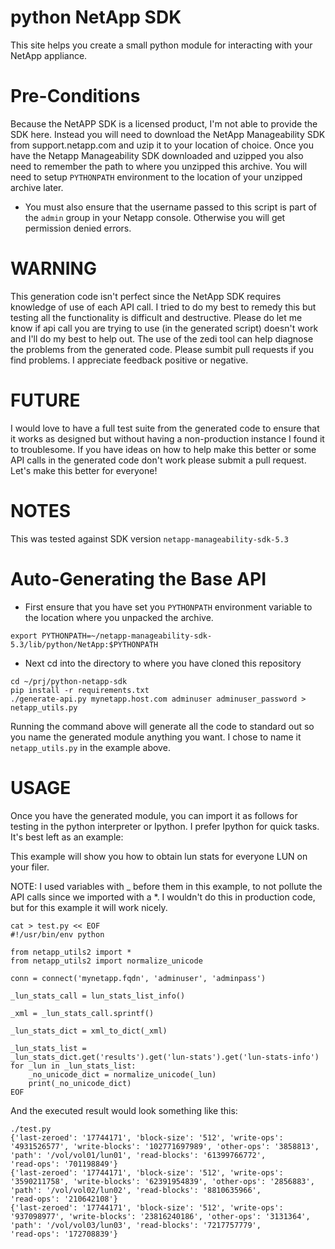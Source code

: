 python NetApp SDK
=================
This site helps you create a small python module for interacting with your NetApp appliance.  

Pre-Conditions
==============
Because the NetAPP SDK is a licensed product, I'm not able to provide the SDK here.  Instead you will need to download the NetApp Manageability SDK from support.netapp.com and uzip it to your location of choice.  Once you have the Netapp Manageability SDK downloaded and uzipped you also need to remember the path to where you unzipped this archive.  You will need to setup `PYTHONPATH` environment to the location of your unzipped archive later. 

* You must also ensure that the username passed to this script is part of the
  `admin` group in your Netapp console. Otherwise you will
 get permission denied errors.

WARNING
=======
This generation code isn't perfect since the NetApp SDK requires knowledge of use of each API call.  I tried to do my best to remedy this but testing all the functionality is difficult and destructive.  Please do let me know if api call you are trying to use (in the generated script) doesn't work and I'll do my best to help out.   The use of the zedi tool can help diagnose the problems from the generated code.  Please sumbit pull requests if you find problems.  I appreciate feedback positive or negative.  

FUTURE
======
I would love to have a full test suite from the generated code to ensure that it works as designed but without having a non-production instance I found it to troublesome.  If you have ideas on how to help make this better or some API calls in the generated code don't work please submit a pull request.  Let's make this better for everyone!

NOTES
=====
This was tested against SDK version `netapp-manageability-sdk-5.3`

Auto-Generating the Base API
============================
* First ensure that you have set you `PYTHONPATH` environment variable to the location where you unpacked the archive.
```
export PYTHONPATH=~/netapp-manageability-sdk-5.3/lib/python/NetApp:$PYTHONPATH
```
* Next cd into the directory to where you have cloned this repository
```
cd ~/prj/python-netapp-sdk
pip install -r requirements.txt
./generate-api.py mynetapp.host.com adminuser adminuser_password >
netapp_utils.py
```

Running the command above will generate all the code to standard out so you name the generated module anything you want.  I chose to name it `netapp_utils.py` in the example above.

USAGE
=====
Once you have the generated module, you can import it as follows for testing in the python interpreter or Ipython.  I prefer Ipython for quick tasks.  It's best left as an example:

This example will show you how to obtain lun stats for everyone LUN on your filer.


NOTE: I used variables with _ before them in this example, to not
pollute the API calls since we imported with a *.  I wouldn't do this
in production code, but for this example it will work nicely.
```
cat > test.py << EOF
#!/usr/bin/env python

from netapp_utils2 import *
from netapp_utils2 import normalize_unicode

conn = connect('mynetapp.fqdn', 'adminuser', 'adminpass')

_lun_stats_call = lun_stats_list_info()

_xml = _lun_stats_call.sprintf()

_lun_stats_dict = xml_to_dict(_xml)

_lun_stats_list =
_lun_stats_dict.get('results').get('lun-stats').get('lun-stats-info')
for _lun in _lun_stats_list:
    _no_unicode_dict = normalize_unicode(_lun)
    print(_no_unicode_dict)
EOF
```

And the executed result would look something like this:

```
./test.py
{'last-zeroed': '17744171', 'block-size': '512', 'write-ops':
'4931526577', 'write-blocks': '102771697989', 'other-ops': '3858813',
'path': '/vol/vol01/lun01', 'read-blocks': '61399766772',
'read-ops': '701198849'}
{'last-zeroed': '17744171', 'block-size': '512', 'write-ops':
'3590211758', 'write-blocks': '62391954839', 'other-ops': '2856883',
'path': '/vol/vol02/lun02', 'read-blocks': '8810635966',
'read-ops': '210642108'}
{'last-zeroed': '17744171', 'block-size': '512', 'write-ops':
'937098977', 'write-blocks': '23816240186', 'other-ops': '3131364',
'path': '/vol/vol03/lun03', 'read-blocks': '7217757779',
'read-ops': '172708839'}
```
